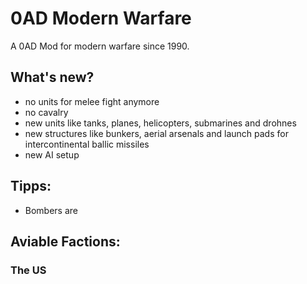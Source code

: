 # 0AD Modern Warfare

A 0AD Mod for modern warfare since 1990.

##  What's new?

  - no units for melee fight anymore
  - no cavalry
  - new units like tanks, planes, helicopters, submarines and drohnes
  - new structures like bunkers, aerial arsenals and launch pads for intercontinental ballic missiles
  - new AI setup
## Tipps:
  - Bombers are
  
## Aviable Factions:

### The US
